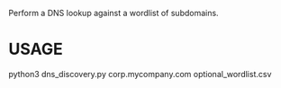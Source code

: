 Perform a DNS lookup against a wordlist of subdomains.

USAGE
=====

python3 dns_discovery.py corp.mycompany.com optional_wordlist.csv
